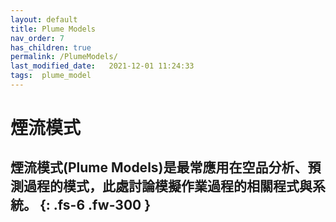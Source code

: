 ```yaml
---
layout: default
title: Plume Models
nav_order: 7
has_children: true
permalink: /PlumeModels/
last_modified_date:   2021-12-01 11:24:33
tags:  plume_model
---
```


# 煙流模式

煙流模式(Plume Models)是最常應用在空品分析、預測過程的模式，此處討論模擬作業過程的相關程式與系統。
{: .fs-6 .fw-300 }
---


